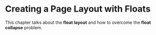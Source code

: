 # Creating a Page Layout with Floats

This chapter talks about the **float layout** and how to overcome the **float collapse** problem.